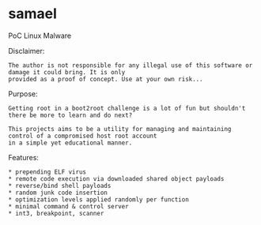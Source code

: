 # samael
PoC Linux Malware

Disclaimer:

	The author is not responsible for any illegal use of this software or damage it could bring. It is only
	provided as a proof of concept. Use at your own risk...

Purpose:

	Getting root in a boot2root challenge is a lot of fun but shouldn't there be more to learn and do next?
	
	This projects aims to be a utility for managing and maintaining control of a compromised host root account
	in a simple yet educational manner.

Features:

	* prepending ELF virus
	* remote code execution via downloaded shared object payloads
	* reverse/bind shell payloads
	* random junk code insertion
	* optimization levels applied randomly per function
	* minimal command & control server
	* int3, breakpoint, scanner